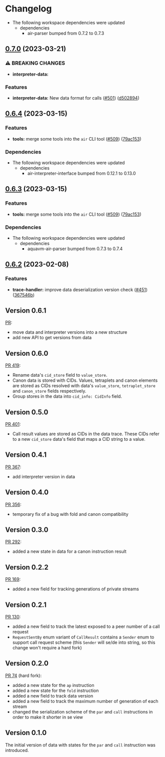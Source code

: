 # Changelog

* The following workspace dependencies were updated
  * dependencies
    * air-parser bumped from 0.7.2 to 0.7.3

## [0.7.0](https://github.com/fluencelabs/aquavm/compare/air-interpreter-data-v0.6.4...air-interpreter-data-v0.7.0) (2023-03-21)


### ⚠ BREAKING CHANGES

* **interpreter-data:** 

### Features

* **interpreter-data:** New data format for calls ([#501](https://github.com/fluencelabs/aquavm/issues/501)) ([d502894](https://github.com/fluencelabs/aquavm/commit/d5028942e41e1ac47ce31e20b57c17895f543ac8))

## [0.6.4](https://github.com/fluencelabs/aquavm/compare/air-interpreter-data-v0.6.3...air-interpreter-data-v0.6.4) (2023-03-15)


### Features

* **tools:** merge some tools into the `air` CLI tool ([#509](https://github.com/fluencelabs/aquavm/issues/509)) ([79ac153](https://github.com/fluencelabs/aquavm/commit/79ac153f1dcfc0a77ec511c6e25285728312ad4c))


### Dependencies

* The following workspace dependencies were updated
  * dependencies
    * air-interpreter-interface bumped from 0.12.1 to 0.13.0

## [0.6.3](https://github.com/fluencelabs/aquavm/compare/air-interpreter-data-v0.6.2...air-interpreter-data-v0.6.3) (2023-03-15)


### Features

* **tools:** merge some tools into the `air` CLI tool ([#509](https://github.com/fluencelabs/aquavm/issues/509)) ([79ac153](https://github.com/fluencelabs/aquavm/commit/79ac153f1dcfc0a77ec511c6e25285728312ad4c))


### Dependencies

* The following workspace dependencies were updated
  * dependencies
    * aquavm-air-parser bumped from 0.7.3 to 0.7.4

## [0.6.2](https://github.com/fluencelabs/aquavm/compare/air-interpreter-data-v0.6.1...air-interpreter-data-v0.6.2) (2023-02-08)


### Features

* **trace-handler:** improve data deserialization version check ([#451](https://github.com/fluencelabs/aquavm/issues/451)) ([367546b](https://github.com/fluencelabs/aquavm/commit/367546b82cd5f133b956857bf48d279512b157b2))

## Version 0.6.1

[PR](https://github.com/fluencelabs/aquavm/pull/451):

- move data and interpreter versions into a new structure
- add new API to get versions from data

## Version 0.6.0

[PR 419](https://github.com/fluencelabs/aquavm/pull/419):

- Rename data's `cid_store` field to `value_store`.
- Canon data is stored with CIDs. Values, tetraplets and canon elements are
  stored as CIDs resolved with data's `value_store`, `tetraplet_store` and
  `canon_store` fields respectively.
- Group stores in the data into `cid_info: CidInfo` field.

## Version 0.5.0

[PR 401](https://github.com/fluencelabs/aquavm/pull/401):

- Call result values are stored as CIDs in the data trace. These CIDs refer to a
  new `cid_store` data's field that maps a CID string to a value.

## Version 0.4.1

[PR 367](https://github.com/fluencelabs/aquavm/pull/367):

- add interpreter version in data

## Version 0.4.0

[PR 356](https://github.com/fluencelabs/aquavm/pull/358):

- temporary fix of a bug with fold and canon compatibility

## Version 0.3.0

[PR 292](https://github.com/fluencelabs/aquavm/pull/292):

- added a new state in data for a canon instruction result

## Version 0.2.2

[PR 169](https://github.com/fluencelabs/aquavm/pull/169):

- added a new field for tracking generations of private streams

## Version 0.2.1

[PR 130](https://github.com/fluencelabs/aquavm/pull/130):

- added a new field to track the latest exposed to a peer number of a call
  request
- `RequestSentBy` enum variant of `CallResult` contains a `Sender` enum to
  support call request scheme (this `Sender` will se/de into string, so this
  change won't require a hard fork)

## Version 0.2.0

[PR 74](https://github.com/fluencelabs/aquavm/pull/74) (hard fork):

- added a new state for the `ap` instruction
- added a new state for the `fold` instruction
- added a new field to track data version
- added a new field to track the maximum number of generation of each stream
- changed the serialization scheme of the `par` and `call` instructions in order
  to make it shorter in se view

## Version 0.1.0

The initial version of data with states for the `par` and `call` instruction was
introduced.
